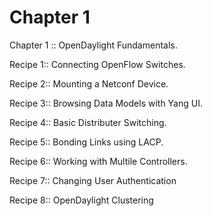 # Chapter 1

Chapter 1 :: OpenDaylight Fundamentals.


Recipe 1:: Connecting OpenFlow Switches.

Recipe 2:: Mounting a Netconf Device.

Recipe 3:: Browsing Data Models with Yang UI.

Recipe 4:: Basic Distributer Switching.

Recipe 5:: Bonding Links using LACP.

Recipe 6:: Working with Multile Controllers.

Recipe 7:: Changing User Authentication

Recipe 8:: OpenDaylight Clustering

